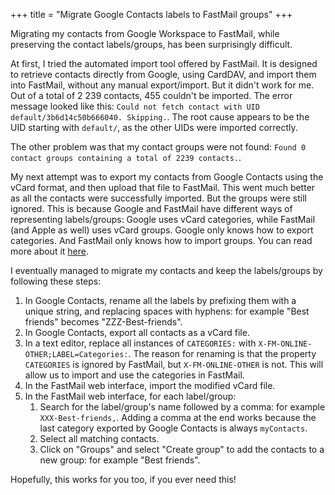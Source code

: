 +++
title = "Migrate Google Contacts labels to FastMail groups"
+++ 

Migrating my contacts from Google Workspace to FastMail, while preserving the contact labels/groups, has been surprisingly difficult.

At first, I tried the automated import tool offered by FastMail. It is designed to retrieve contacts directly from Google, using CardDAV, and import them into FastMail, without any manual export/import. But it didn't work for me. Out of a total of 2 239 contacts, 455 couldn't be imported. The error message looked like this: `Could not fetch contact with UID default/3b6d14c50b666040. Skipping.`. The root cause appears to be the UID starting with `default/`, as the other UIDs were imported correctly.

The other problem was that my contact groups were not found: `Found 0 contact groups containing a total of 2239 contacts.`.

My next attempt was to export my contacts from Google Contacts using the vCard format, and then upload that file to FastMail. This went much better as all the contacts were successfully imported. But the groups were still ignored. This is because Google and FastMail have different ways of representing labels/groups: Google uses vCard categories, while FastMail (and Apple as well) uses vCard groups. Google only knows how to export categories. And FastMail only knows how to import groups. You can read more about it [here](https://github.com/mstilkerich/rcmcarddav/blob/master/doc/GROUPS.md).

I eventually managed to migrate my contacts and keep the labels/groups by following these steps:

1. In Google Contacts, rename all the labels by prefixing them with a unique string, and replacing spaces with hyphens: for example "Best friends" becomes "ZZZ-Best-friends".
2. In Google Contacts, export all contacts as a vCard file.
3. In a text editor, replace all instances of `CATEGORIES:` with `X-FM-ONLINE-OTHER;LABEL=Categories:`. The reason for renaming is that the property `CATEGORIES` is ignored by FastMail, but `X-FM-ONLINE-OTHER` is not. This will allow us to import and use the categories in FastMail.
4. In the FastMail web interface, import the modified vCard file.
5. In the FastMail web interface, for each label/group:
    1. Search for the label/group's name followed by a comma: for example `XXX-Best-friends,`. Adding a comma at the end works because the last category exported by Google Contacts is always `myContacts`.
    2. Select all matching contacts.
    3. Click on "Groups" and select "Create group" to add the contacts to a new group: for example "Best friends".

Hopefully, this works for you too, if you ever need this!
